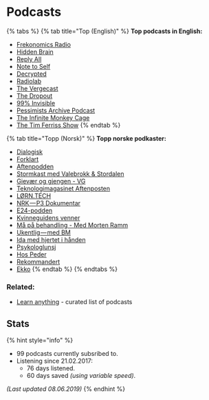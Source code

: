 # Podcasts

{% tabs %}
{% tab title="Top \(English\)" %}
**Top podcasts in English:**

* [Frekonomics Radio](http://freakonomics.com/)
* [Hidden Brain](https://www.npr.org/series/423302056/hidden-brain?t=1559991843436)
* [Reply All](https://gimletmedia.com/shows/reply-all)
* [Note to Self](https://www.wnycstudios.org/shows/notetoself)
* [Decrypted](https://www.bloomberg.com/podcasts/decrypted)
* [Radiolab](https://www.wnycstudios.org/shows/radiolab)
* [The Vergecast](https://www.theverge.com/the-vergecast)
* [The Dropout](http://abcradio.com/podcasts/the-dropout/)
* [99% Invisible](https://99percentinvisible.org/)
* [Pessimists Archive Podcast](https://pessimists.co/)
* [The Infinite Monkey Cage](https://www.bbc.co.uk/programmes/b00snr0w/episodes/downloads)
* [The Tim Ferriss Show](https://tim.blog/podcast/)
{% endtab %}

{% tab title="Topp \(Norsk\)" %}
**Topp norske podkaster:**

* [Dialogisk](https://www.modernemedia.no/dialogisk)
* [Forklart](https://www.aftenposten.no/emne/Forklart)
* [Aftenpodden](https://www.aftenposten.no/podkast#/aftenpodden)
* [Stormkast med Valebrokk & Stordalen](https://podtail.com/no/podcast/stormkast-med-valebrokk-stordalen/)
* [Gievær og gjengen - VG](https://www.vg.no/podcast/giaever-og-joffen/)
* [Teknologimagasinet Aftenposten](https://www.aftenposten.no/tag/Teknologimagasinet)
* [LØRN.TECH](https://lorn.tech/)
* [NRK — P3 Dokumentar](https://p3.no/dokumentar/)
* [E24-podden](https://e24.no/podcast/e24-podden/)
* [Kvinneguidens venner](https://podtail.com/no/podcast/kvinneguidens-venner/)
* [Må på behandling - Med Morten Ramm](https://podtail.com/no/podcast/ma-pa-behandling-med-morten-ramm/)
* [Ukentlig — med BM](https://podtail.com/podcast/ukentlig-med-bmi/)
* [Ida med hjertet i hånden](https://podtail.com/no/podcast/ida-med-hjertet-i-handen/)
* [Psykologlunsj](https://podtail.com/no/podcast/psykologlunsj/)
* [Hos Peder](https://radio.nrk.no/podkast/hos_peder/nrkno-poddkast-25572-129444-10012018015400)
* [Rekommandert](http://www.rubicontv.no/radio/25/rekommandert)
* [Ekko](https://radio.nrk.no/podkast/ekko_-_et_aktuelt_samfunnsprogram)
{% endtab %}
{% endtabs %}

### Related:

*  [Learn anything](https://github.com/learn-anything/podcasts#readme) - curated list of podcasts

## Stats

{% hint style="info" %}
* 99 podcasts currently subsribed to.
* Listening since 21.02.2017:
  * 76 days listened.
  * 60 days saved _\(using variable speed\)_.

_\(Last updated 08.06.2019\)_
{% endhint %}

